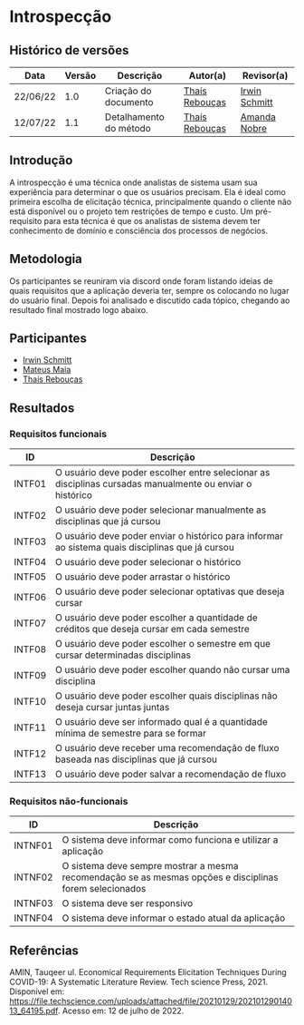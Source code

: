# Introspecção

## Histórico de versões
| Data     | Versão | Descrição              | Autor(a)                                      | Revisor(a)                                       |
| -------- | ------ | ---------------------- | --------------------------------------------- | ------------------------------------------------ |
| 22/06/22 | 1.0    | Criação do documento   | [Thaís Rebouças](https://github.com/Thais-ra) | [Irwin Schmitt](https://github.com/irwinschmitt) |
| 12/07/22 | 1.1    | Detalhamento do método | [Thaís Rebouças](https://github.com/Thais-ra) | [Amanda Nobre](https://github.com/AmandaNbr)     |

## Introdução

A introspecção é uma técnica onde analistas de sistema usam sua experiência para determinar o que os usuários precisam.
Ela é ideal como primeira escolha de elicitação técnica, principalmente quando o cliente não está disponível ou o projeto tem restrições de tempo e custo.
Um pré-requisito para esta técnica é que os analistas de sistema devem ter conhecimento de domínio e consciência dos processos de negócios.

## Metodologia

Os participantes se reuniram via discord onde foram listando ideias de quais requisitos que a aplicação deveria ter, sempre os colocando no lugar do usuário final. Depois foi analisado e discutido cada tópico, chegando ao resultado final mostrado logo abaixo.

## Participantes

- [Irwin Schmitt](https://github.com/irwinschmitt)
- [Mateus Maia](https://github.com/mateusmaiamaia)
- [Thaís Rebouças](https://github.com/Thais-ra)

## Resultados

### Requisitos funcionais

| ID     | Descrição                                                                                                |
| ------ | -------------------------------------------------------------------------------------------------------- |
| INTF01 | O usuário deve poder escolher entre selecionar as disciplinas cursadas manualmente ou enviar o histórico |
| INTF02 | O usuário deve poder selecionar manualmente as disciplinas que já cursou                                 |
| INTF03 | O usuário deve poder enviar o histórico para informar ao sistema quais disciplinas que já cursou         |
| INTF04 | O usuário deve poder selecionar o histórico                                                              |
| INTF05 | O usuário deve poder arrastar o histórico                                                                |
| INTF06 | O usuário deve poder selecionar optativas que deseja cursar                                              |
| INTF07 | O usuário deve poder escolher a quantidade de créditos que deseja cursar em cada semestre                |
| INTF08 | O usuário deve poder escolher o semestre em que cursar determinadas disciplinas                          |
| INTF09 | O usuário deve poder escolher quando não cursar uma disciplina                                           |
| INTF10 | O usuário deve poder escolher quais disciplinas não deseja cursar juntas juntas                          |
| INTF11 | O usuário deve ser informado qual é a quantidade mínima de semestre para se formar                       |
| INTF12 | O usuário deve receber uma recomendação de fluxo baseada nas disciplinas que já cursou                   |
| INTF13 | O usuário deve poder salvar a recomendação de fluxo                                                      |

### Requisitos não-funcionais

| ID      | Descrição                                                                                               |
| ------- | ------------------------------------------------------------------------------------------------------- |
| INTNF01 | O sistema deve informar como funciona e utilizar a aplicação                                            |
| INTNF02 | O sistema deve sempre mostrar a mesma recomendação se as mesmas opções e disciplinas forem selecionados |
| INTNF03 | O sistema deve ser responsivo                                                                           |
| INTNF04 | O sistema deve informar o estado atual da aplicação                                                     |


## Referências

AMIN, Tauqeer ul. Economical Requirements Elicitation Techniques During COVID-19: A Systematic Literature Review. Tech science Press, 2021. Disponível em: https://file.techscience.com/uploads/attached/file/20210129/20210129014013_64195.pdf. Acesso em: 12 de julho de 2022.
